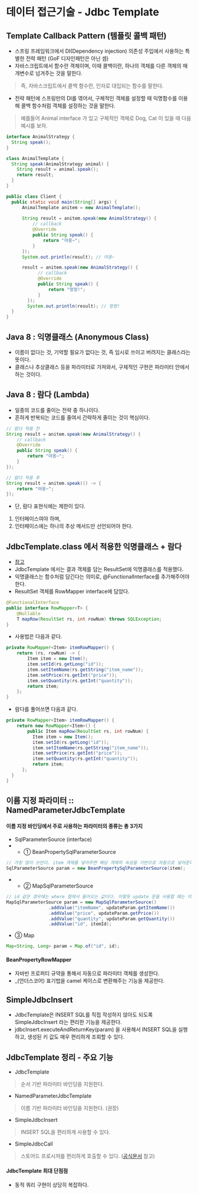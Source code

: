 # 데이터 접근기술 - Jdbc Template

## Template Callback Pattern (템플릿 콜백 패턴)
- 스프링 프레임워크에서 DI(Dependency injection) 의존성 주입에서 사용하는 특별한 전략 패턴 (GoF 디자인패턴은 아닌 셈)
- 자바스크립트에서 함수란 객체이며, 이때 콜백이란, 하나의 객체를 다른 객체의 매개변수로 넘겨주는 것을 말한다.
> 즉, 자바스크립트에서 콜백 함수란, 인자로 대입되는 함수를 말한다.
- 전략 패턴에 스프링만의 DI를 엮어서, 구체적인 객체를 설정할 때 익명함수를 이용해 콜백 함수처럼 객체를 설정하는 것을 말한다.
> 예를들어 Animal interface 가 있고 구체적인 객체로 Dog, Cat 이 있을 때 다음 예시를 보자.
```java
interface AnimalStrategy {
  String speak();
}

class AnimalTemplate {
  String speak(AnimalStrategy animal) {
    String result = animal.speak();
    return result;
  }
}

public class Client {
  public static void main(String[] args) {
      AnimalTemplate anitem = new AnimalTemplate();
  
      String result = anitem.speak(new AnimalStrategy() {
          // callback
          @Override
          public String speak() {
              return "야옹~";
          }
      });
      System.out.println(result); // 야옹~

      result = anitem.speak(new AnimalStrategy() {
        	// callback
            @Override
            public String speak() {
                return "멍멍!";
            }
        });
        System.out.println(result); // 멍멍!
  }
}
```

## Java 8 : 익명클래스 (Anonymous Class)
- 이름이 없다는 것, 기억할 필요가 없다는 것, 즉 임시로 쓰이고 버려지는 클래스라는 뜻이다.
- 클래스나 추상클래스 등을 파라미터로 가져와서, 구체적인 구현은 파라미터 안에서 하는 것이다.

## Java 8 : 람다 (Lambda)
- 일종의 코드를 줄이는 전략 중 하나이다.
- 흔하게 반복되는 코드를 줄여서 간략하게 줄이는 것이 핵심이다.
```java
// 람다 적용 전
String result = anitem.speak(new AnimalStrategy() {
    // callback
    @Override
    public String speak() {
        return "야옹~";
    }
});

// 람다 적용 후
String result = anitem.speak(() -> {
    return "야옹~";
});
```
- 단, 람다 표현식에는 제한이 있다.
1. 인터페이스여야 하며,
2. 인터페이스에는 하나의 추상 메서드만 선언되어야 한다.

## JdbcTemplate.class 에서 적용한 익명클래스 + 람다
- [참고](https://www.inflearn.com/questions/749503/jdbctemplateitemrepositoryv1-%EC%A7%88%EB%AC%B8)
- JdbcTemplate 에서는 결과 객체를 담는 ResultSet에 익명클래스를 적용했다.
- 익명클래스는 함수처럼 담긴다는 의미로, @FunctionalInterface를 추가해주어야 한다.
- ResultSet 객체를 RowMapper interface에 담았다.
```java
@FunctionalInterface
public interface RowMapper<T> {
    @Nullable
    T mapRow(ResultSet rs, int rowNum) throws SQLException;
}
```
- 사용법은 다음과 같다.
```java
private RowMapper<Item> itemRowMapper() {
    return (rs, rowNum) -> {
        Item item = new Item();
        item.setId(rs.getLong("id"));
        item.setItemName(rs.getString("item_name"));
        item.setPrice(rs.getInt("price"));
        item.setQuantity(rs.getInt("quantity"));
        return item;
    };
}
```
- 람다를 풀어쓰면 다음과 같다.
```java
private RowMapper<Item> itemRowMapper() {
    return new RowMapper<Item>() {
        public Item mapRow(ResultSet rs, int rowNum) {
          Item item = new Item();
          item.setId(rs.getLong("id"));
          item.setItemName(rs.getString("item_name"));
          item.setPrice(rs.getInt("price"));
          item.setQuantity(rs.getInt("quantity"));
          return item;
      };
  }
}
```

## 이름 지정 파라미터 :: NamedParameterJdbcTemplate
#### 이름 지정 바인딩에서 주로 사용하는 파라미터의 종류는 총 3가지
 * SqlParameterSource (interface)
 * - ① BeanPropertySqlParameterSource
```java
// 가장 많이 쓰인다. item 객체를 넣어주면 해당 객체의 속성을 기반으로 자동으로 넣어준다. (dto를 넣어도 됨)
SqlParameterSource param = new BeanPropertySqlParameterSource(item);
```
 * - ② MapSqlParameterSource
```java
// id 같은 경우에는 where 절에서 들어오는 값이다. 이렇듯 update 문을 사용할 때는 이 구현체를 사용해야 한다.
MapSqlParameterSource param = new MapSqlParameterSource()
                .addValue("itemName", updateParam.getItemName())
                .addValue("price", updateParam.getPrice())
                .addValue("quantity", updateParam.getQuantity())
                .addValue("id", itemId);
```
 * ③ Map
```java
Map<String, Long> param = Map.of("id", id);
```

#### BeanPropertyRowMapper
- 자바빈 프로퍼티 규약을 통해서 자동으로 파라미터 객체를 생성한다.
- _(언더스코어) 표기법을 camel 케이스로 변환해주는 기능을 제공한다.

## SimpleJdbcInsert
- JdbcTemplate은 INSERT SQL를 직접 작성하지 않아도 되도록 SimpleJdbcInsert 라는 편리한 기능을 제공한다.
- jdbcInsert.executeAndReturnKey(param) 을 사용해서 INSERT SQL을 실행하고, 생성된 키 값도 매우 편리하게 조회할 수 있다.

## JdbcTemplate 정리 - 주요 기능
- JdbcTemplate
> 순서 기반 파라미터 바인딩을 지원한다.
- NamedParameterJdbcTemplate
> 이름 기반 파라미터 바인딩을 지원한다. (권장)
- SimpleJdbcInsert
> INSERT SQL을 편리하게 사용할 수 있다.
- SimpleJdbcCall
> 스토어드 프로시저를 편리하게 호출할 수 있다. ([공식문서](https://docs.spring.io/spring-framework/reference/data-access/jdbc/simple.html#jdbc-simple-jdbc-call-1) 참고)

#### JdbcTemplate 최대 단점점
- 동적 쿼리 구현이 상당히 복잡하다.
